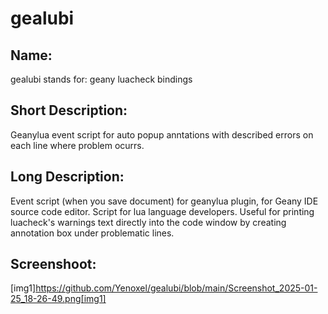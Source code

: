 # gealubi
## Name:
gealubi stands for: geany luacheck bindings
## Short Description:
Geanylua event script for auto popup anntations with described errors on each line where problem ocurrs.
## Long Description:
Event script (when you save document) for geanylua plugin, for Geany IDE source code editor. Script for lua language developers. Useful for printing luacheck's warnings text directly into the code window by creating annotation box under problematic lines.
## Screenshoot:
[img1]https://github.com/Yenoxel/gealubi/blob/main/Screenshot_2025-01-25_18-26-49.png[img1]
